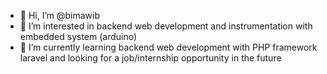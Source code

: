 - 👋 Hi, I’m @bimawib
- 👀 I’m interested in backend web development and instrumentation with embedded system (arduino)
- 🌱 I’m currently learning backend web development with PHP framework laravel and looking for a job/internship opportunity in the future

<!---
bimawib/bimawib is a ✨ special ✨ repository because its `README.md` (this file) appears on your GitHub profile.
You can click the Preview link to take a look at your changes.
--->

